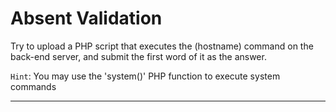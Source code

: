 # Absent Validation

Try to upload a PHP script that executes the (hostname) command on the back-end server, and submit the first word of it as the answer.

`Hint`: You may use the 'system()' PHP function to execute system commands

---

